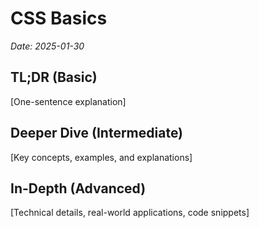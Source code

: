 # CSS Basics
*Date: 2025-01-30*

## TL;DR (Basic)
[One-sentence explanation]

## Deeper Dive (Intermediate)
[Key concepts, examples, and explanations]

## In-Depth (Advanced)
[Technical details, real-world applications, code snippets]
